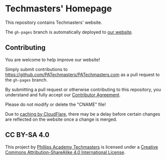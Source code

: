 # Techmasters' Homepage
This repository contains Techmasters' website.

The `gh-pages` branch is automatically deployed to [our website](https://patechmasters.com).

## Contributing
You are welcome to help improve our website!

Simply submit contributions to https://github.com/PATechmasters/PATechmasters.com as a pull request to the `gh-pages` branch.

By submitting a pull request or otherwise contributing to this repository, you understand and fully accept our [Contributor Agreement](CONTRIBUTING.md).

Please do not modify or delete the "CNAME" file!

Due to [caching by CloudFlare](https://support.cloudflare.com/hc/en-us/articles/200172516-Which-file-extensions-does-CloudFlare-cache-for-static-content-), there may be a delay before certain changes are reflected on the website once a change is merged.

## CC BY-SA 4.0
This project by [Phillips Academy Techmasters](https://patechmasters.com) is licensed under a [Creative Commons Attribution-ShareAlike 4.0 International License](http://creativecommons.org/licenses/by-sa/4.0/).
